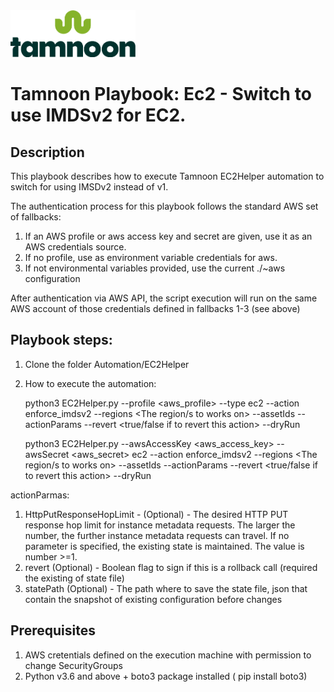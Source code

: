 
<img src="../../images/icons/Tamnoon.png" width="200"/>

# Tamnoon Playbook: Ec2 - Switch to use IMDSv2 for EC2.

## Description
This playbook describes how to execute Tamnoon EC2Helper automation to switch for using IMSDv2 instead of v1.

The authentication process for this playbook follows the standard AWS set of fallbacks:
1. If an AWS profile or aws access key and secret are given, use it as an AWS credentials source.
2. If no profile, use as environment variable credentials for aws.
3. If not environmental variables provided, use the current ./~aws configuration

After authentication via AWS API, the script execution will run on the same AWS account of those credentials defined in fallbacks 1-3 (see above)

## Playbook steps:
1. Clone the folder Automation/EC2Helper 
2. How to execute the automation:


    python3 EC2Helper.py --profile <aws_profile> --type ec2 --action enforce_imdsv2  --regions <The region/s to works on> --assetIds <list of instances to remediate>  --actionParams <The action params > --revert <true/false if to revert this action> --dryRun<optional dry run>

    python3 EC2Helper.py --awsAccessKey <aws_access_key> --awsSecret <aws_secret> ec2 --action enforce_imdsv2  --regions <The region/s to works on> --assetIds <list of instances to remediate>  --actionParams <The action params > --revert <true/false if to revert this action> --dryRun<optional dry run>

actionParmas:
1. HttpPutResponseHopLimit - (Optional) - The desired HTTP PUT response hop limit for instance metadata requests. The larger the number, the further instance metadata requests can travel. If no parameter is specified, the existing state is maintained. The value is number >=1.
2. revert (Optional) - Boolean flag to sign if this is a rollback call (required the existing of state file)
3. statePath (Optional) - The path where to save the state file, json that contain the snapshot of existing configuration before changes 
   
   


## Prerequisites 
1. AWS cretentials defined on the execution machine with permission to change SecurityGroups
2. Python v3.6  and above + boto3 package installed ( pip install boto3)



